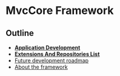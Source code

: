 # MvcCore Framework

## Outline
- [**Application Development**](./development/README.md)  
- [**Extensions And Repositories List**](./extensions.md)  
- [Future development roadmap](./roadmap.md)  
- [About the framework](./about.md)  